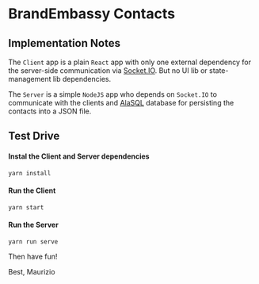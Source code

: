 # BrandEmbassy Contacts

## Implementation Notes

The `Client` app is a plain `React` app with only one external dependency for the server-side communication via [Socket.IO](https://socket.io/). But no UI lib or state-management lib dependencies.

The `Server` is a simple `NodeJS` app who depends on `Socket.IO` to communicate with the clients and [AlaSQL](http://alasql.org/) database for persisting the contacts into a JSON file.

## Test Drive

#### Instal the Client and Server dependencies
```
yarn install
```

#### Run the Client
```
yarn start
```

#### Run the Server
```
yarn run serve
```

Then have fun!

Best, Maurizio
